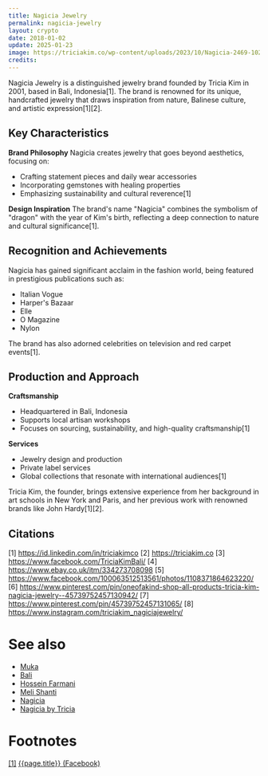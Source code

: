 ```yaml
---
title: Nagicia Jewelry
permalink: nagicia-jewelry
layout: crypto
date: 2018-01-02
update: 2025-01-23
image: https://triciakim.co/wp-content/uploads/2023/10/Nagicia-2469-1024x1024.jpg
credits:
---
```


Nagicia Jewelry is a distinguished jewelry brand founded by Tricia Kim in 2001, based in Bali, Indonesia[1]. The brand is renowned for its unique, handcrafted jewelry that draws inspiration from nature, Balinese culture, and artistic expression[1][2].

## Key Characteristics

**Brand Philosophy**
Nagicia creates jewelry that goes beyond aesthetics, focusing on:
- Crafting statement pieces and daily wear accessories
- Incorporating gemstones with healing properties
- Emphasizing sustainability and cultural reverence[1]

**Design Inspiration**
The brand's name "Nagicia" combines the symbolism of "dragon" with the year of Kim's birth, reflecting a deep connection to nature and cultural significance[1].

## Recognition and Achievements

Nagicia has gained significant acclaim in the fashion world, being featured in prestigious publications such as:
- Italian Vogue
- Harper's Bazaar
- Elle
- O Magazine
- Nylon

The brand has also adorned celebrities on television and red carpet events[1].

## Production and Approach

**Craftsmanship**
- Headquartered in Bali, Indonesia
- Supports local artisan workshops
- Focuses on sourcing, sustainability, and high-quality craftsmanship[1]

**Services**
- Jewelry design and production
- Private label services
- Global collections that resonate with international audiences[1]

Tricia Kim, the founder, brings extensive experience from her background in art schools in New York and Paris, and her previous work with renowned brands like John Hardy[1][2].

## Citations

[1] https://id.linkedin.com/in/triciakimco
[2] https://triciakim.co
[3] https://www.facebook.com/TriciaKimBali/
[4] https://www.ebay.co.uk/itm/334273708098
[5] https://www.facebook.com/100063512513561/photos/1108371864623220/
[6] https://www.pinterest.com/pin/oneofakind-shop-all-products-tricia-kim-nagicia-jewelry--45739752457130942/
[7] https://www.pinterest.com/pin/45739752457131065/
[8] https://www.instagram.com/triciakim_nagiciajewelry/

# See also

+ [Muka](muka)
+ [Bali](index)
+ [Hossein Farmani](index)
+ [Meli Shanti](index)
+ [Nagicia](index)
+ [Nagicia by Tricia](index)

# Footnotes

[[1]](#a1) <span id="f1"></span> [{{page.title}} (Facebook)](https://www.facebook.com/pg/Nagiciajewelry/about/?ref=page_internal)

